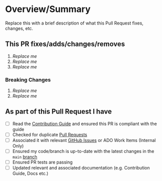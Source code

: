 <!-- Thank you for submitting a Pull Request. Please fill out the template below.-->
# Overview/Summary

Replace this with a brief description of what this Pull Request fixes, changes, etc.

## This PR fixes/adds/changes/removes

1. *Replace me*
2. *Replace me*
3. *Replace me*

### Breaking Changes

1. *Replace me*
2. *Replace me*

## As part of this Pull Request I have

- [ ] Read the [Contribution Guide](https://azure.github.io/Azure-Proactive-Resiliency-Library/contributing) and ensured this PR is compliant with the guide
- [ ] Checked for duplicate [Pull Requests](https://github.com/Azure/Azure-Proactive-Resiliency-Library/pulls)
- [ ] Associated it with relevant [GitHub Issues](https://github.com/Azure/Azure-Proactive-Resiliency-Library/issues) or ADO Work Items (Internal Only)
- [ ] Ensured my code/branch is up-to-date with the latest changes in the `main` [branch](https://github.com/Azure/Azure-Proactive-Resiliency-Library/tree/main)
- [ ] Ensured PR tests are passing
- [ ] Updated relevant and associated documentation (e.g. Contribution Guide, Docs etc.)
